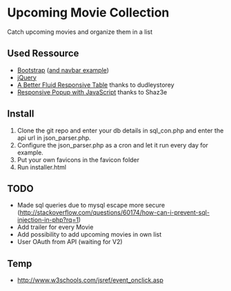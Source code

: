 # Upcoming Movie Collection
Catch upcoming movies and organize them in a list

## Used Ressource

* [Bootstrap](https://github.com/twbs/bootstrap) ([and navbar example](https://getbootstrap.com/examples/navbar/))
* [jQuery](https://github.com/jquery/jquery)
* [A Better Fluid Responsive Table](http://codepen.io/dudleystorey/pen/Geprd) thanks to dudleystorey
* [Responsive Popup with JavaScript](http://codepen.io/Shaz3e/pen/jEZpJW) thanks to Shaz3e

## Install
1. Clone the git repo and enter your db details in sql_con.php and enter the api url in json_parser.php.
2. Configure the json_parser.php as a cron and let it run every day for example.
3. Put your own favicons in the favicon folder
4. Run installer.html

## TODO
* Made sql queries due to mysql escape more secure (http://stackoverflow.com/questions/60174/how-can-i-prevent-sql-injection-in-php?rq=1)
* Add trailer for every Movie
* Add possibility to add upcoming movies in own list
* User OAuth from API (waiting for V2)

## Temp
* http://www.w3schools.com/jsref/event_onclick.asp
